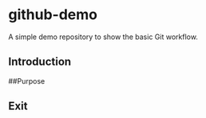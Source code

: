 # github-demo
A simple demo repository to show the basic Git workflow.

## Introduction

##Purpose


## Exit
